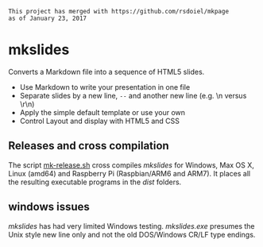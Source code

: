 
    This project has merged with https://github.com/rsdoiel/mkpage
    as of January 23, 2017

# mkslides

Converts a Markdown file into a sequence of HTML5 slides.

+ Use Markdown to write your presentation in one file
+ Separate slides by a new line, `--` and another new line (e.g. \n versus \r\n)
+ Apply the simple default template or use your own
+ Control Layout and display with HTML5 and CSS

## Releases and cross compilation

The script [mk-release.sh](./mk-release.sh) cross compiles *mkslides* for Windows, Max OS X, Linux (amd64) and Raspberry Pi (Raspbian/ARM6 and ARM7).
It places all the resulting executable programs in the *dist* folders.

## windows issues

*mkslides* has had very limited Windows testing.  *mkslides.exe* 
presumes the Unix style new line only and not the old DOS/Windows CR/LF type endings.


